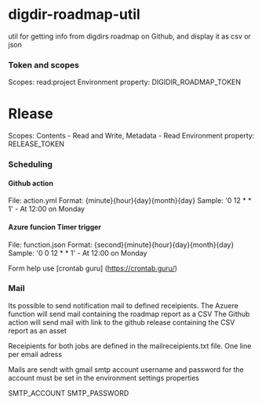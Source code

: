 # digdir-roadmap-util
util for getting info from digdirs roadmap on Github, and display it as csv or json 


### Token and scopes 
Scopes: read:project
Environment property: DIGIDIR_ROADMAP_TOKEN

# Rlease  
Scopes: Contents - Read and Write, Metadata - Read
Environment property: RELEASE_TOKEN

### Scheduling

#### Github action
File: action.yml
Format: {minute}{hour}{day}{month}{day}
Sample: '0 12 * * 1' - At 12:00 on Monday

#### Azure funcion Timer trigger
File: function.json
Format: {second}{minute}{hour}{day}{month}{day}
Sample: '0 0 12 * * 1' - At 12:00 on Monday

Form help use [crontab guru] (https://crontab.guru/)

### Mail
Its possible to send notification mail to defined receipients.
The Azuere function will send mail containing the roadmap report as a CSV
The Github action will send mail with link to the github release containing the CSV report as an asset

Receipients for both jobs are defined in the mailreceipients.txt file. One line per email adress

Mails are sendt with gmail smtp account username and password for the account must be set in the environment settings properties 

SMTP_ACCOUNT
SMTP_PASSWORD

